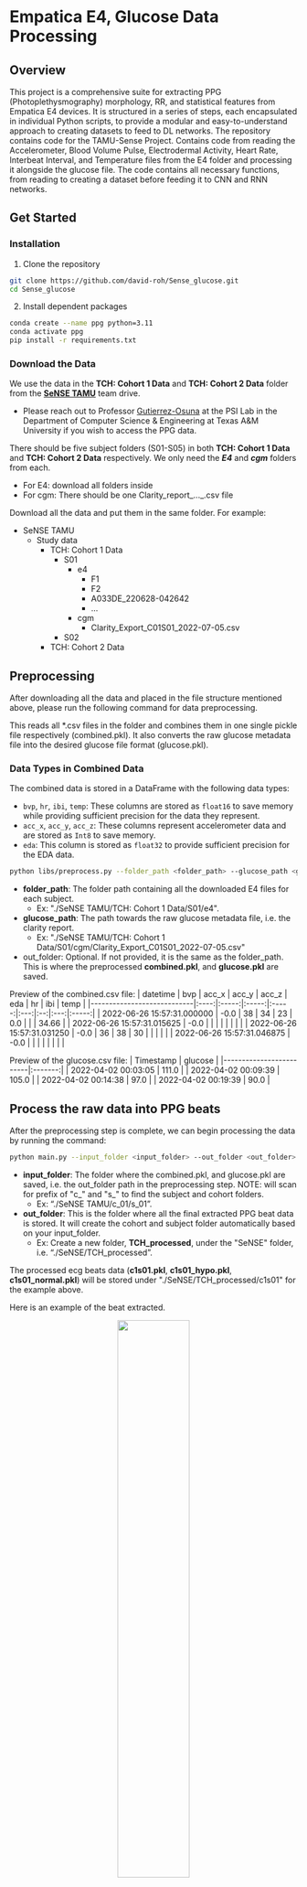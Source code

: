 # Empatica E4, Glucose Data Processing

## Overview
This project is a comprehensive suite for extracting PPG (Photoplethysmography) morphology, RR, and statistical features from Empatica E4 devices. It is structured in a series of steps, each encapsulated in individual Python scripts, to provide a modular and easy-to-understand approach to creating datasets to feed to DL networks. The repository contains code for the TAMU-Sense Project. Contains code from reading the Accelerometer, Blood Volume Pulse, Electrodermal Activity, Heart Rate, Interbeat Interval, and Temperature files from the E4 folder and processing it alongside the glucose file. The code contains all necessary functions, from reading to creating a dataset before feeding it to CNN and RNN networks.

<!-- Here is a more detailed explanation: [slides](https://docs.google.com/presentation/d/1R43jRwrjQzGUOc0ZKuudR8Fe8kVUYRlM1KOL7imoOhY/edit?usp=sharing) -->

## Get Started
### Installation
1. Clone the repository
```bash
git clone https://github.com/david-roh/Sense_glucose.git
cd Sense_glucose
```
2. Install dependent packages
```bash
conda create --name ppg python=3.11
conda activate ppg
pip install -r requirements.txt
```
### Download the Data
We use the data in the **TCH: Cohort 1 Data** and **TCH: Cohort 2 Data** folder from the **[SeNSE TAMU](https://drive.google.com/drive/folders/1Pts4PLTFIYqpPU53k8ZE4H-J4zZNH-WY?usp=drive_link)** team drive.
* Please reach out to Professor [Gutierrez-Osuna](mailto:rgutier@cse.tamu.edu) at the PSI Lab in the Department of Computer Science & Engineering at Texas A&M University if you wish to access the PPG data.

There should be five subject folders (S01-S05) in both **TCH: Cohort 1 Data** and **TCH: Cohort 2 Data** respectively. We only need the ***E4*** and ***cgm*** folders from each.
* For E4: download all folders inside
* For cgm: There should be one Clarity_report_..._.csv file

Download all the data and put them in the same folder. For example:

- SeNSE TAMU
  - Study data
    - TCH: Cohort 1 Data
      - S01
        - e4
          - F1
          - F2
          - A033DE_220628-042642
          - ...
        - cgm
          - Clarity_Export_C01S01_2022-07-05.csv
      - S02
    - TCH: Cohort 2 Data

## Preprocessing
After downloading all the data and placed in the file structure mentioned above, please run the following command for data preprocessing.

This reads all \*.csv files in the folder and combines them in one single pickle file respectively (combined.pkl). It also converts the raw glucose metadata file into the desired glucose file format (glucose.pkl).

### Data Types in Combined Data
The combined data is stored in a DataFrame with the following data types:

- `bvp`, `hr`, `ibi`, `temp`: These columns are stored as `float16` to save memory while providing sufficient precision for the data they represent.
- `acc_x`, `acc_y`, `acc_z`: These columns represent accelerometer data and are stored as `Int8` to save memory.
- `eda`: This column is stored as `float32` to provide sufficient precision for the EDA data.

```bash
python libs/preprocess.py --folder_path <folder_path> --glucose_path <glucose_path>
```
- **folder_path**: The folder path containing all the downloaded E4 files for each subject. 
    - Ex: "./SeNSE TAMU/TCH: Cohort 1 Data/S01/e4".
- **glucose_path**: The path towards the raw glucose metadata file, i.e. the clarity report. 
    - Ex: "./SeNSE TAMU/TCH: Cohort 1 Data/S01/cgm/Clarity_Export_C01S01_2022-07-05.csv"
- out_folder: Optional. If not provided, it is the same as the folder_path. This is where the preprocessed **combined.pkl**, and **glucose.pkl** are saved.

Preview of the combined.csv file:
| datetime                   | bvp  | acc_x | acc_y | acc_z | eda | hr | ibi | temp  |
|----------------------------|:----:|:-----:|:-----:|:-----:|:---:|:--:|:---:|:-----:|
| 2022-06-26 15:57:31.000000 | -0.0 | 38    | 34    | 23    | 0.0 |    |     | 34.66 |
| 2022-06-26 15:57:31.015625 | -0.0 |       |       |       |     |    |     |       |
| 2022-06-26 15:57:31.031250 | -0.0 | 36    | 38    | 30    |     |    |     |       |
| 2022-06-26 15:57:31.046875 | -0.0 |       |       |       |     |    |     |       |

Preview of the glucose.csv file:
| Timestamp               | glucose |
|-------------------------|:-------:|
| 2022-04-02 00:03:05     | 111.0   |
| 2022-04-02 00:09:39     | 105.0   |
| 2022-04-02 00:14:38     | 97.0    |
| 2022-04-02 00:19:39     | 90.0    |



## Process the raw data into PPG beats 
After the preprocessing step is complete, we can begin processing the data by running the command:

```bash
python main.py --input_folder <input_folder> --out_folder <out_folder>
```
- **input_folder**: The folder where the combined.pkl, and glucose.pkl are saved, i.e. the out_folder path in the preprocessing step. NOTE: will scan for prefix of "c_" and "s_" to find the subject and cohort folders.
    - Ex: “./SeNSE TAMU/c_01/s_01”.
- **out_folder**: This is the folder where all the final extracted PPG beat data is stored. It will create the cohort and subject folder automatically based on your input_folder.
    - Ex: Create a new folder, **TCH_processed**, under the "SeNSE" folder, i.e. “./SeNSE/TCH_processed”.

The processed ecg beats data (**c1s01.pkl**, **c1s01_hypo.pkl**, **c1s01_normal.pkl**) will be stored under "./SeNSE/TCH_processed/c1s01" for the example above.

Here is an example of the beat extracted.
<p align="center">
    <img src="https://github.com/kathanvyas/Sense_glucose/assets/32810188/7a58b591-615a-4440-90b7-f420e8f40ef1"  width="50%">
</p>

## R peak alignments
We also provide the script for aligning the R peak for all the PPG data.

Run the following command for alignment:
```
python alignment.py --ppg <ppg_file> --all_ppg <all_ppg_folder> --r_peak_pos <target_r_peak_pos> --out_folder <out_folder>
```
- **ppg_file**: The file of the processed PPG beats (from the previous section)
    - Ex: “./SeNSE TAMU/TCH: Cohort 1 Data/S01”.
- **all_ppg_folder**: The folder storing all the processed PPG beats files
    - Ex: "./SeNSE/TCH_processed"
- **target_r_peak_pos**: The position where the aligned R peak should be. If not provided, it will be calculated from the average among all the processed data.
    - Ex: 59 (Mean: 59.41, Std: 14.82 from all the processed ecg data)
- **out_folder**: This is the folder where all the final aligned PPG beat data is stored.
    - Ex: “./SeNSE/TCH_aligned”.

Here are the aligned results:
- Before alignment vs Post Alignment
<p align="center">
    <img src="https://github.com/kathanvyas/Zephyr-BioHArness-Data_Preprocess/assets/32810188/025f1d56-61ef-4c52-9f5f-d213b629cd50"  width="50%">
</p>

- All aligned PPG data
<p align="center">
    <img src="https://github.com/kathanvyas/Zephyr-BioHArness-Data_Preprocess/assets/32810188/660a9e0f-f803-4aa5-a754-91d4c969557f"  width="50%">
</p>


